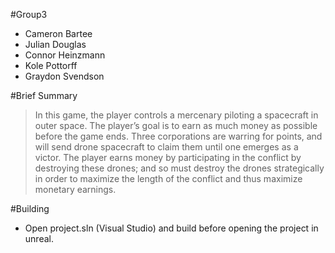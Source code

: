 #Group3
- Cameron Bartee
- Julian Douglas
- Connor Heinzmann
- Kole Pottorff
- Graydon Svendson

#Brief Summary
> In this game, the player controls a mercenary piloting a spacecraft in outer space. 
> The player’s goal is to earn as much money as possible before the game ends. 
> Three corporations are warring for points, and will send drone spacecraft to claim them until one emerges as a victor.
> The player earns money by participating in the conflict by destroying these drones;
> and so must destroy the drones strategically in order to maximize the length of the conflict and thus maximize monetary earnings.


#Building
- Open project.sln (Visual Studio) and build before opening the project in unreal.